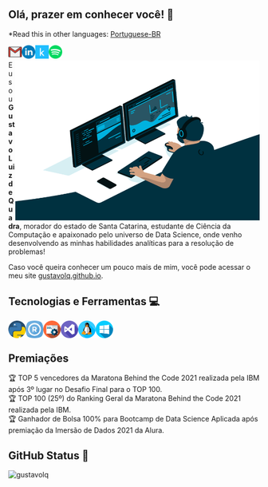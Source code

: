 ## Olá, prazer em conhecer você! :wave:
*Read this in other languages: [Portuguese-BR](README.md)

[<img align="left" alt="Gmail" height="27" width="27" src="https://github.com/gustavolq/gustavolq/blob/main/assets/Gmail.png?raw=true" />][Gmail]
[<img align="left" alt="LinkedIn" height="27" width="27" src="https://github.com/gustavolq/gustavolq/blob/main/assets/Linkedin.png?raw=true" />][LinkedIn]
[<img align="left" alt="Kaggle" height="27" width="27" src="https://github.com/gustavolq/gustavolq/blob/main/assets/Kaggle.png?raw=true" />][Kaggle]
[<img align="left" alt="LinkedIn" height="27" width="27" src="https://github.com/gustavolq/gustavolq/blob/main/assets/Spotify.png?raw=true" />][Spotify]<br/>

<img align="right" alt="GIF" src="https://github.com/gustavolq/gustavolq/blob/main/assets/Code.gif" width="490" height="320" />

Eu sou **Gustavo Luiz de Quadra**, morador do estado de Santa Catarina, estudante de Ciência da Computação e apaixonado pelo universo de Data Science, onde venho desenvolvendo as minhas habilidades analíticas para a resolução de problemas!

Caso você queira conhecer um pouco mais de mim, você pode acessar o meu site [gustavolq.github.io].

## Tecnologias e Ferramentas 💻
<img align="left" height="35" src="https://github.com/gustavolq/gustavolq/blob/main/assets/Python.png?raw=true">
<img align="left" height="35" src="https://github.com/gustavolq/gustavolq/blob/main/assets/R.png?raw=true">
<img align="left" height="35" src="https://github.com/gustavolq/gustavolq/blob/main/assets/SQL.png?raw=true">
<img align="left" height="35" src="https://github.com/gustavolq/gustavolq/blob/main/assets/Visual-Studio.png?raw=true">
<img align="left" height="35" src="https://github.com/gustavolq/gustavolq/blob/main/assets/Linux.png?raw=true">
<img align="left" height="35" src="https://github.com/gustavolq/gustavolq/blob/main/assets/Windows.png?raw=true"><br/>

<br>

## **Premiações**
🏆 TOP 5 vencedores da Maratona Behind the Code 2021 realizada pela IBM após 3º lugar no Desafio Final para o TOP 100. <br>
🏆 TOP 100 (25º) do Ranking Geral da Maratona Behind the Code 2021 realizada pela IBM. <br>
🏆 Ganhador de Bolsa 100% para Bootcamp de Data Science Aplicada após premiação da Imersão de Dados 2021 da Alura.

## GitHub Status 🚀

<p align="left"> <img src="https://github-readme-stats.vercel.app/api?username=gustavolq&show_icons=true&theme=dark" alt="gustavolq" />

[Gmail]: mailto:gglquadra@gmail.com
[LinkedIn]: https://www.linkedin.com/in/gustavoquadra/
[Kaggle]: https://www.kaggle.com/gustavoluizquadra
[Spotify]: https://open.spotify.com/user/x3z0vkgow695jglc3rvxpevnk
[gustavolq.github.io]: https://gustavolq.github.io/
